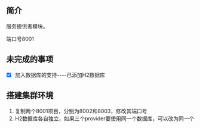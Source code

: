 ## 简介
服务提供者模块。

端口号8001

## 未完成的事项
- [X] 加入数据库的支持----已添加H2数据库

## 搭建集群环境
1. 复制两个8001项目，分别为8002和8003，修改其端口号
2. H2数据库各自独立，如果三个provider要使用同一个数据库，可以改为同一个

